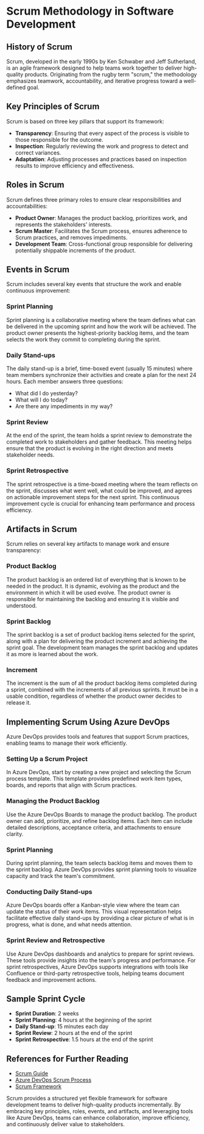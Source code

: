# Scrum Methodology in Software Development

## History of Scrum

Scrum, developed in the early 1990s by Ken Schwaber and Jeff Sutherland, is an agile framework designed to help teams work together to deliver high-quality products. Originating from the rugby term "scrum," the methodology emphasizes teamwork, accountability, and iterative progress toward a well-defined goal. 

## Key Principles of Scrum

Scrum is based on three key pillars that support its framework:

- **Transparency**: Ensuring that every aspect of the process is visible to those responsible for the outcome.
- **Inspection**: Regularly reviewing the work and progress to detect and correct variances.
- **Adaptation**: Adjusting processes and practices based on inspection results to improve efficiency and effectiveness.

## Roles in Scrum

Scrum defines three primary roles to ensure clear responsibilities and accountabilities:

- **Product Owner**: Manages the product backlog, prioritizes work, and represents the stakeholders' interests.
- **Scrum Master**: Facilitates the Scrum process, ensures adherence to Scrum practices, and removes impediments.
- **Development Team**: Cross-functional group responsible for delivering potentially shippable increments of the product.

## Events in Scrum

Scrum includes several key events that structure the work and enable continuous improvement:

### Sprint Planning

Sprint planning is a collaborative meeting where the team defines what can be delivered in the upcoming sprint and how the work will be achieved. The product owner presents the highest-priority backlog items, and the team selects the work they commit to completing during the sprint.

### Daily Stand-ups

The daily stand-up is a brief, time-boxed event (usually 15 minutes) where team members synchronize their activities and create a plan for the next 24 hours. Each member answers three questions:
- What did I do yesterday?
- What will I do today?
- Are there any impediments in my way?

### Sprint Review

At the end of the sprint, the team holds a sprint review to demonstrate the completed work to stakeholders and gather feedback. This meeting helps ensure that the product is evolving in the right direction and meets stakeholder needs.

### Sprint Retrospective

The sprint retrospective is a time-boxed meeting where the team reflects on the sprint, discusses what went well, what could be improved, and agrees on actionable improvement steps for the next sprint. This continuous improvement cycle is crucial for enhancing team performance and process efficiency.

## Artifacts in Scrum

Scrum relies on several key artifacts to manage work and ensure transparency:

### Product Backlog

The product backlog is an ordered list of everything that is known to be needed in the product. It is dynamic, evolving as the product and the environment in which it will be used evolve. The product owner is responsible for maintaining the backlog and ensuring it is visible and understood.

### Sprint Backlog

The sprint backlog is a set of product backlog items selected for the sprint, along with a plan for delivering the product increment and achieving the sprint goal. The development team manages the sprint backlog and updates it as more is learned about the work.

### Increment

The increment is the sum of all the product backlog items completed during a sprint, combined with the increments of all previous sprints. It must be in a usable condition, regardless of whether the product owner decides to release it.

## Implementing Scrum Using Azure DevOps

Azure DevOps provides tools and features that support Scrum practices, enabling teams to manage their work efficiently.

### Setting Up a Scrum Project

In Azure DevOps, start by creating a new project and selecting the Scrum process template. This template provides predefined work item types, boards, and reports that align with Scrum practices.

### Managing the Product Backlog

Use the Azure DevOps Boards to manage the product backlog. The product owner can add, prioritize, and refine backlog items. Each item can include detailed descriptions, acceptance criteria, and attachments to ensure clarity.

### Sprint Planning

During sprint planning, the team selects backlog items and moves them to the sprint backlog. Azure DevOps provides sprint planning tools to visualize capacity and track the team's commitment.

### Conducting Daily Stand-ups

Azure DevOps boards offer a Kanban-style view where the team can update the status of their work items. This visual representation helps facilitate effective daily stand-ups by providing a clear picture of what is in progress, what is done, and what needs attention.

### Sprint Review and Retrospective

Use Azure DevOps dashboards and analytics to prepare for sprint reviews. These tools provide insights into the team's progress and performance. For sprint retrospectives, Azure DevOps supports integrations with tools like Confluence or third-party retrospective tools, helping teams document feedback and improvement actions.

## Sample Sprint Cycle

- **Sprint Duration**: 2 weeks
- **Sprint Planning**: 4 hours at the beginning of the sprint
- **Daily Stand-up**: 15 minutes each day
- **Sprint Review**: 2 hours at the end of the sprint
- **Sprint Retrospective**: 1.5 hours at the end of the sprint

## References for Further Reading

- [Scrum Guide](https://scrumguides.org/scrum-guide.html)
- [Azure DevOps Scrum Process](https://docs.microsoft.com/en-us/azure/devops/boards/sprints/about-sprints?view=azure-devops)
- [Scrum Framework](https://www.scrum.org/resources/what-is-scrum)

Scrum provides a structured yet flexible framework for software development teams to deliver high-quality products incrementally. By embracing key principles, roles, events, and artifacts, and leveraging tools like Azure DevOps, teams can enhance collaboration, improve efficiency, and continuously deliver value to stakeholders.